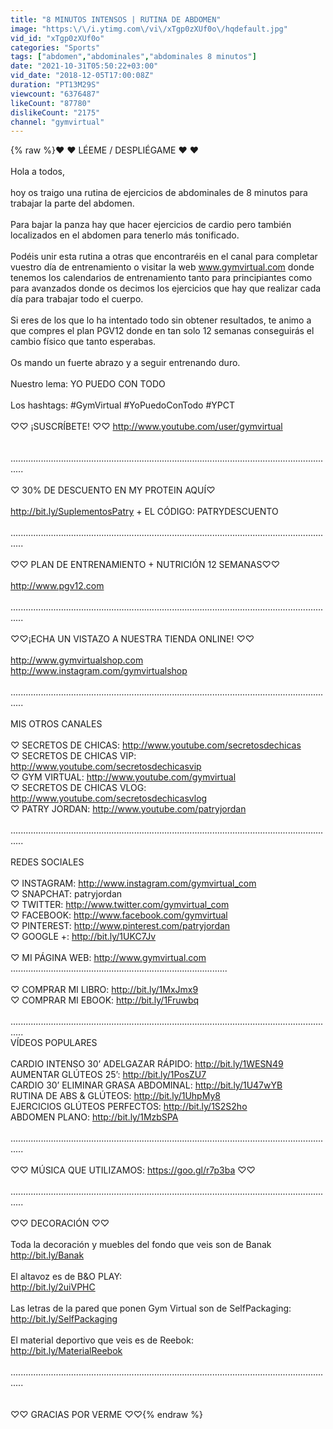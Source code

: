 ```yaml
---
title: "8 MINUTOS INTENSOS | RUTINA DE ABDOMEN"
image: "https:\/\/i.ytimg.com\/vi\/xTgp0zXUf0o\/hqdefault.jpg"
vid_id: "xTgp0zXUf0o"
categories: "Sports"
tags: ["abdomen","abdominales","abdominales 8 minutos"]
date: "2021-10-31T05:50:22+03:00"
vid_date: "2018-12-05T17:00:08Z"
duration: "PT13M29S"
viewcount: "6376487"
likeCount: "87780"
dislikeCount: "2175"
channel: "gymvirtual"
---
```

{% raw %}♥ ♥ LÉEME / DESPLIÉGAME ♥ ♥<br /><br />Hola a todos,<br /><br />hoy os traigo una rutina de ejercicios de abdominales de 8 minutos para trabajar la parte del abdomen.<br /><br />Para bajar la panza hay que hacer ejercicios de cardio pero también localizados en el abdomen para tenerlo más tonificado.<br /><br />Podéis unir esta rutina a otras que encontraréis en el canal para completar vuestro día de entrenamiento o visitar la web www.gymvirtual.com donde tenemos los calendarios de entrenamiento tanto para principiantes como para avanzados donde os decimos los ejercicios que hay que realizar cada día para trabajar todo el cuerpo.<br /><br />Si eres de los que lo ha intentado todo sin obtener resultados, te animo a que compres el plan PGV12 donde en tan solo 12 semanas conseguirás el cambio físico que tanto esperabas.<br /><br />Os mando un fuerte abrazo y a seguir entrenando duro.<br /><br />Nuestro lema: YO PUEDO CON TODO<br /><br />Los hashtags: #GymVirtual #YoPuedoConTodo #YPCT<br /><br />♡♡ ¡SUSCRÍBETE! ♡♡ <a rel="nofollow" target="blank" href="http://www.youtube.com/user/gymvirtual">http://www.youtube.com/user/gymvirtual</a> <br /><br /><br />.................................................................................................................................<br /><br />♡ 30% DE DESCUENTO EN MY PROTEIN AQUÍ♡<br /><br /><a rel="nofollow" target="blank" href="http://bit.ly/SuplementosPatry">http://bit.ly/SuplementosPatry</a> + EL CÓDIGO: PATRYDESCUENTO<br /><br />.................................................................................................................................<br /><br />♡♡ PLAN DE ENTRENAMIENTO + NUTRICIÓN 12 SEMANAS♡♡<br /><br /><a rel="nofollow" target="blank" href="http://www.pgv12.com">http://www.pgv12.com</a><br /><br />.................................................................................................................................<br /><br />♡♡¡ECHA UN VISTAZO A NUESTRA TIENDA ONLINE! ♡♡<br /><br /><a rel="nofollow" target="blank" href="http://www.gymvirtualshop.com">http://www.gymvirtualshop.com</a><br /><a rel="nofollow" target="blank" href="http://www.instagram.com/gymvirtualshop">http://www.instagram.com/gymvirtualshop</a><br /><br />.................................................................................................................................<br /><br />MIS OTROS CANALES<br /><br />♡ SECRETOS DE CHICAS: <a rel="nofollow" target="blank" href="http://www.youtube.com/secretosdechicas">http://www.youtube.com/secretosdechicas</a> <br />♡ SECRETOS DE CHICAS VIP: <a rel="nofollow" target="blank" href="http://www.youtube.com/secretosdechicasvip">http://www.youtube.com/secretosdechicasvip</a> <br />♡ GYM VIRTUAL: <a rel="nofollow" target="blank" href="http://www.youtube.com/gymvirtual">http://www.youtube.com/gymvirtual</a> <br />♡ SECRETOS DE CHICAS VLOG: <a rel="nofollow" target="blank" href="http://www.youtube.com/secretosdechicasvlog">http://www.youtube.com/secretosdechicasvlog</a> <br />♡ PATRY JORDAN: <a rel="nofollow" target="blank" href="http://www.youtube.com/patryjordan">http://www.youtube.com/patryjordan</a> <br /><br />.................................................................................................................................<br /><br />REDES SOCIALES<br /><br />♡ INSTAGRAM: <a rel="nofollow" target="blank" href="http://www.instagram.com/gymvirtual_com">http://www.instagram.com/gymvirtual_com</a><br />♡ SNAPCHAT: patryjordan<br />♡ TWITTER: <a rel="nofollow" target="blank" href="http://www.twitter.com/gymvirtual_com">http://www.twitter.com/gymvirtual_com</a> <br />♡ FACEBOOK: <a rel="nofollow" target="blank" href="http://www.facebook.com/gymvirtual">http://www.facebook.com/gymvirtual</a><br />♡ PINTEREST: <a rel="nofollow" target="blank" href="http://www.pinterest.com/patryjordan">http://www.pinterest.com/patryjordan</a> <br />♡ GOOGLE +: <a rel="nofollow" target="blank" href="http://bit.ly/1UKC7Jv">http://bit.ly/1UKC7Jv</a> <br /><br />♡ MI PÁGINA WEB: <a rel="nofollow" target="blank" href="http://www.gymvirtual.com">http://www.gymvirtual.com</a>  <br />......................................................................................<br /><br />♡ COMPRAR MI LIBRO: <a rel="nofollow" target="blank" href="http://bit.ly/1MxJmx9">http://bit.ly/1MxJmx9</a><br />♡ COMPRAR MI EBOOK: <a rel="nofollow" target="blank" href="http://bit.ly/1Fruwbq">http://bit.ly/1Fruwbq</a> <br /><br />.................................................................................................................................<br />VÍDEOS POPULARES<br /><br />CARDIO INTENSO 30’ ADELGAZAR RÁPIDO: <a rel="nofollow" target="blank" href="http://bit.ly/1WESN49">http://bit.ly/1WESN49</a> <br />AUMENTAR GLÚTEOS 25’: <a rel="nofollow" target="blank" href="http://bit.ly/1PosZU7">http://bit.ly/1PosZU7</a> <br />CARDIO 30’ ELIMINAR GRASA ABDOMINAL: <a rel="nofollow" target="blank" href="http://bit.ly/1U47wYB">http://bit.ly/1U47wYB</a> <br />RUTINA DE ABS &amp; GLÚTEOS: <a rel="nofollow" target="blank" href="http://bit.ly/1UhpMy8">http://bit.ly/1UhpMy8</a> <br />EJERCICIOS GLÚTEOS PERFECTOS: <a rel="nofollow" target="blank" href="http://bit.ly/1S2S2ho">http://bit.ly/1S2S2ho</a> <br />ABDOMEN PLANO: <a rel="nofollow" target="blank" href="http://bit.ly/1MzbSPA">http://bit.ly/1MzbSPA</a> <br /><br />.................................................................................................................................<br /><br /> ♡♡ MÚSICA QUE UTILIZAMOS: <a rel="nofollow" target="blank" href="https://goo.gl/r7p3ba">https://goo.gl/r7p3ba</a> ♡♡<br /><br />.................................................................................................................................<br /><br />♡♡ DECORACIÓN ♡♡<br /><br />Toda la decoración y muebles del fondo que veis son de Banak <a rel="nofollow" target="blank" href="http://bit.ly/Banak">http://bit.ly/Banak</a><br /><br />El altavoz es de B&amp;O PLAY: <br /><a rel="nofollow" target="blank" href="http://bit.ly/2uiVPHC">http://bit.ly/2uiVPHC</a><br /><br />Las letras de la pared que ponen Gym Virtual son de SelfPackaging:<br /><a rel="nofollow" target="blank" href="http://bit.ly/SelfPackaging">http://bit.ly/SelfPackaging</a><br /><br />El material deportivo que veis es de Reebok:<br /><a rel="nofollow" target="blank" href="http://bit.ly/MaterialReebok">http://bit.ly/MaterialReebok</a><br /><br />.................................................................................................................................<br /><br /><br />♡♡ GRACIAS POR VERME ♡♡{% endraw %}
